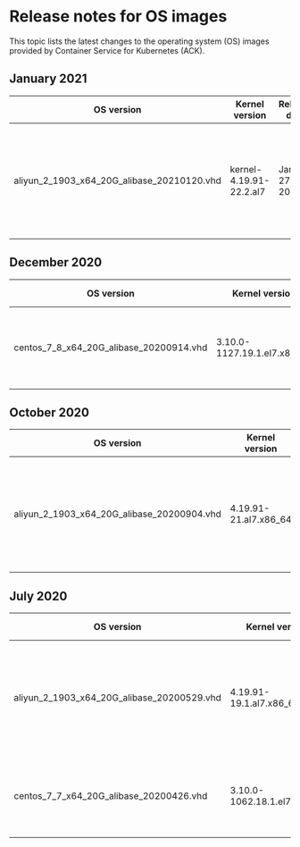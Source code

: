 # Release notes for OS images

This topic lists the latest changes to the operating system \(OS\) images provided by Container Service for Kubernetes \(ACK\).

## January 2021

|OS version|Kernel version|Release date|Description|
|----------|--------------|------------|-----------|
|aliyun\_2\_1903\_x64\_20G\_alibase\_20210120.vhd|kernel-4.19.91-22.2.al7|January 27, 2021|For more information, see [Release notes of Alibaba Cloud Linux 2](/intl.en-US/Images/Alibaba Cloud Linux 2/Release notes of Alibaba Cloud Linux 2.md).|

## December 2020

|OS version|Kernel version|Release date|Description|
|----------|--------------|------------|-----------|
|centos\_7\_8\_x64\_20G\_alibase\_20200914.vhd|3.10.0-1127.19.1.el7.x86\_64|December 22, 2020|For more information, see [Release notes](/intl.en-US/Images/Public image/Release notes.md).|

## October 2020

|OS version|Kernel version|Release date|Description|
|----------|--------------|------------|-----------|
|aliyun\_2\_1903\_x64\_20G\_alibase\_20200904.vhd|4.19.91-21.al7.x86\_64|October 20, 2020|For more information, see [Release notes of Alibaba Cloud Linux 2](/intl.en-US/Images/Alibaba Cloud Linux 2/Release notes of Alibaba Cloud Linux 2.md).|

## July 2020

|OS version|Kernel version|Release date|Description|
|----------|--------------|------------|-----------|
|aliyun\_2\_1903\_x64\_20G\_alibase\_20200529.vhd|4.19.91-19.1.al7.x86\_64|July 6, 2020|For more information, see [Release notes of Alibaba Cloud Linux 2](/intl.en-US/Images/Alibaba Cloud Linux 2/Release notes of Alibaba Cloud Linux 2.md).|
|centos\_7\_7\_x64\_20G\_alibase\_20200426.vhd|3.10.0-1062.18.1.el7.x86\_64|July 6, 2020|For more information, see [Release notes](/intl.en-US/Images/Public image/Release notes.md).|


